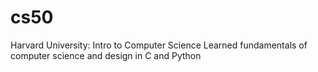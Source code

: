 # cs50
Harvard University: Intro to Computer Science
Learned fundamentals of computer science and design in C and Python
